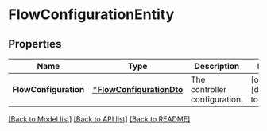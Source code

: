 # FlowConfigurationEntity

## Properties
Name | Type | Description | Notes
------------ | ------------- | ------------- | -------------
**FlowConfiguration** | [***FlowConfigurationDto**](FlowConfigurationDTO.md) | The controller configuration. | [optional] [default to null]

[[Back to Model list]](../README.md#documentation-for-models) [[Back to API list]](../README.md#documentation-for-api-endpoints) [[Back to README]](../README.md)



